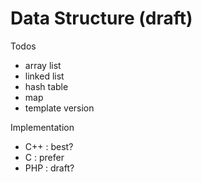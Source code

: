 # Data Structure (draft)

Todos

- array list
- linked list
- hash table
- map
- template version

Implementation

- C++ : best?
- C : prefer
- PHP : draft?
